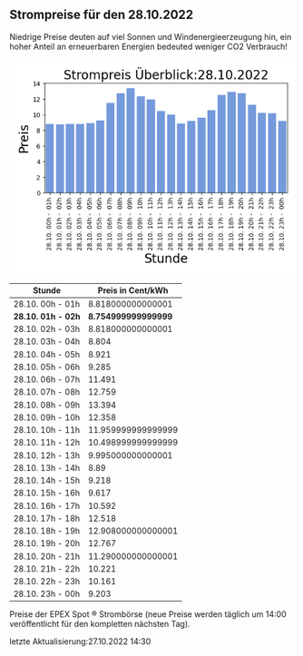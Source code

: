 
## Strompreise für den 28.10.2022

Niedrige Preise deuten auf viel Sonnen und Windenergieerzeugung hin, ein hoher Anteil an erneuerbaren Energien bedeuted weniger CO2 Verbrauch!

![Strompreis übersicht](imgs/strompreis_uebersicht.png)

| Stunde | Preis in Cent/kWh |
|---|---|
| 28.10. 00h -  01h | 8.818000000000001 | 
| **28.10. 01h -  02h** | **8.754999999999999** | 
| 28.10. 02h -  03h | 8.818000000000001 | 
| 28.10. 03h -  04h | 8.804 | 
| 28.10. 04h -  05h | 8.921 | 
| 28.10. 05h -  06h | 9.285 | 
| 28.10. 06h -  07h | 11.491 | 
| 28.10. 07h -  08h | 12.759 | 
| 28.10. 08h -  09h | 13.394 | 
| 28.10. 09h -  10h | 12.358 | 
| 28.10. 10h -  11h | 11.959999999999999 | 
| 28.10. 11h -  12h | 10.498999999999999 | 
| 28.10. 12h -  13h | 9.995000000000001 | 
| 28.10. 13h -  14h | 8.89 | 
| 28.10. 14h -  15h | 9.218 | 
| 28.10. 15h -  16h | 9.617 | 
| 28.10. 16h -  17h | 10.592 | 
| 28.10. 17h -  18h | 12.518 | 
| 28.10. 18h -  19h | 12.908000000000001 | 
| 28.10. 19h -  20h | 12.767 | 
| 28.10. 20h -  21h | 11.290000000000001 | 
| 28.10. 21h -  22h | 10.221 | 
| 28.10. 22h -  23h | 10.161 | 
| 28.10. 23h -  00h | 9.203 | 

Preise der EPEX Spot ® Strombörse (neue Preise werden täglich um 14:00 veröffentlicht für den kompletten nächsten Tag).

letzte Aktualisierung:27.10.2022 14:30